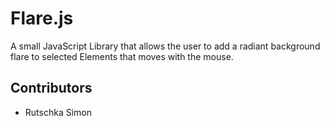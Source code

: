 # Flare.js

A small JavaScript Library that allows the user to add a radiant background flare to selected Elements that moves with the mouse.

## Contributors
- Rutschka Simon